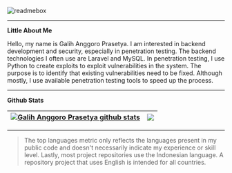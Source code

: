 ![readmebox](https://github.com/galihap76/galihap76/assets/83481679/e1585443-d73e-43e8-a952-1dc6d4ea327e)

<hr/>

**Little About Me**

Hello, my name is Galih Anggoro Prasetya. I am interested in backend development and security, especially in penetration testing. The backend technologies I often use are Laravel and MySQL. In penetration testing, I use Python to create exploits to exploit vulnerabilities in the system. The purpose is to identify that existing vulnerabilities need to be fixed. Although mostly, I use available penetration testing tools to speed up the process.

<hr/>

**Github Stats**

| <a href="https://github.com/anuraghazra/github-readme-stats"><img align="center" src="https://github-readme-stats.vercel.app/api?username=galihap76&show_icons=true&bg_color=0000&include_all_commits=true&rank_icon=github" alt="Galih Anggoro Prasetya github stats" /></a> | <a href="https://github.com/anuraghazra/github-readme-stats"><img align="center" src="https://github-readme-stats.vercel.app/api/top-langs/?username=galihap76&langs_count=10&hide=batchfile,pascal,hack,roff,shell,scss,jupyter%20notebook&layout=compact&bg_color=0000" /></a> |
| ------------- | ------------- |

<hr/>

> The top languages metric only reflects the languages present in my public code and doesn't necessarily indicate my experience or skill level. Lastly, most project repositories use the Indonesian language. A repository project that uses English is intended for all countries.
